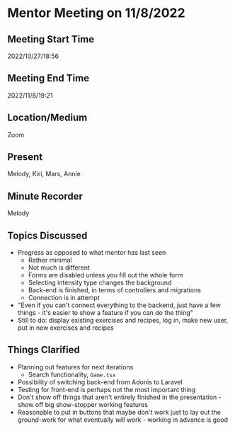 # Mentor Meeting on 11/8/2022

## Meeting Start Time
2022/10/27/18:56

## Meeting End Time
2022/11/8/19:21

## Location/Medium
Zoom

## Present
Melody, Kiri, Mars, Annie

## Minute Recorder
Melody

## Topics Discussed
- Progress as opposed to what mentor has last seen
  - Rather minimal
  - Not much is different
  - Forms are disabled unless you fill out the whole form
  - Selecting intensity type changes the background
  - Back-end is finished, in terms of controllers and migrations
  - Connection is in attempt
- "Even if you can't connect everything to the backend, just have a few things - it's easier to show a feature if you can do the thing"
- Still to do: display existing exercises and recipes, log in, make new user, put in new exercises and recipes
## Things Clarified
- Planning out features for next iterations
  - Search functionality, `Game.tsx`
- Possibility of switching back-end from Adonis to Laravel
- Testing for front-end is perhaps not the most important thing
- Don't show off things that aren't entirely finished in the presentation - show off big show-stopper working features
- Reasonable to put in buttons that maybe don't work just to lay out the ground-work for what eventually _will_ work - working in advance is good
